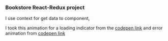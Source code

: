 ### Bookstore React-Redux project

I use context for get data to component,

I took this animation for a loading indicator from the [codepen link](https://codepen.io/xhepigerta/pen/bprWbR) and error animation from [codepen link](https://codepen.io/robinselmer/pen/MwOQxQ)